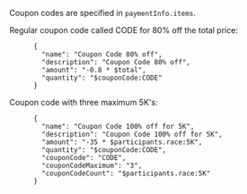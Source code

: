 Coupon codes are specified in `paymentInfo.items`.

Regular coupon code called CODE for 80% off the total price:
```
      {
        "name": "Coupon Code 80% off",
        "description": "Coupon Code 80% off",
        "amount": "-0.8 * $total",
        "quantity": "$couponCode:CODE"
      }
```

Coupon code with three maximum 5K's:
```
      {
        "name": "Coupon Code 100% off for 5K",
        "description": "Coupon Code 100% off for 5K",
        "amount": "-35 * $participants.race:5K",
        "quantity": "$couponCode:CODE",
        "couponCode": "CODE",
        "couponCodeMaximum": "3",
        "couponCodeCount": "$participants.race:5K"
      }
```